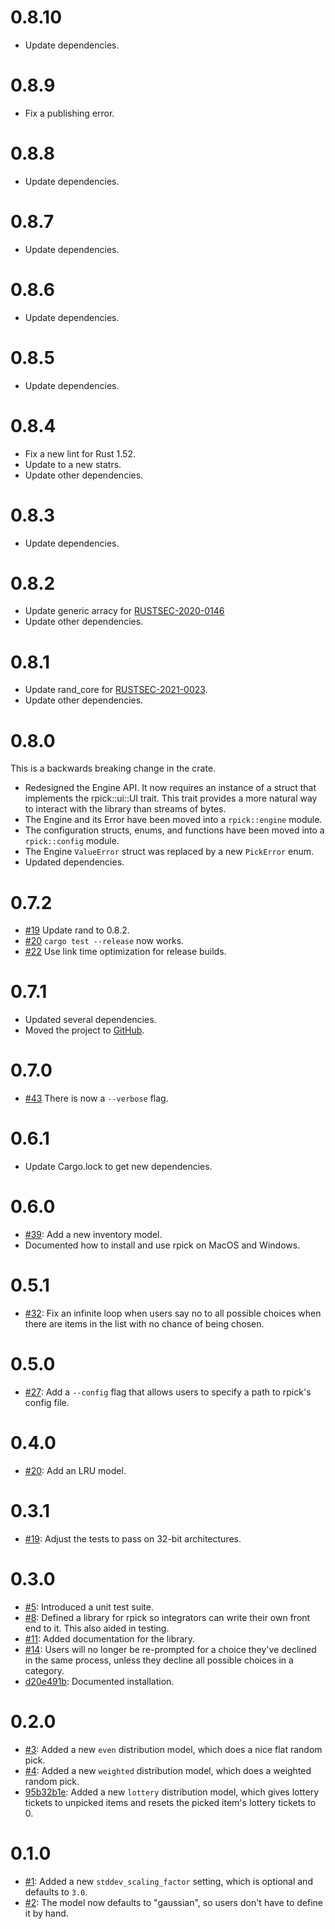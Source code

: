 # 0.8.10

* Update dependencies.


# 0.8.9

* Fix a publishing error.


# 0.8.8

* Update dependencies.


# 0.8.7

* Update dependencies.


# 0.8.6

* Update dependencies.


# 0.8.5

* Update dependencies.


# 0.8.4

* Fix a new lint for Rust 1.52.
* Update to a new statrs.
* Update other dependencies.


# 0.8.3

* Update dependencies.


# 0.8.2

* Update generic arracy for
  [RUSTSEC-2020-0146](https://rustsec.org/advisories/RUSTSEC-2020-0146.html)
* Update other dependencies.


# 0.8.1

* Update rand_core for [RUSTSEC-2021-0023](https://rustsec.org/advisories/RUSTSEC-2021-0023).
* Update other dependencies.


# 0.8.0

This is a backwards breaking change in the crate.

* Redesigned the Engine API. It now requires an instance of a struct that implements the
  rpick::ui::UI trait. This trait provides a more natural way to interact with the library than
  streams of bytes.
* The Engine and its Error have been moved into a `rpick::engine` module.
* The configuration structs, enums, and functions have been moved into a `rpick::config` module.
* The Engine `ValueError` struct was replaced by a new `PickError` enum.
* Updated dependencies.


# 0.7.2

* [#19](https://github.com/bowlofeggs/rpick/issues/19) Update rand to 0.8.2.
* [#20](https://github.com/bowlofeggs/rpick/issues/20) `cargo test --release` now works.
* [#22](https://github.com/bowlofeggs/rpick/pull/22) Use link time optimization for release builds.


# 0.7.1

* Updated several dependencies.
* Moved the project to [GitHub](https://github.com/bowlofeggs/rpick).


# 0.7.0

* [#43](https://gitlab.com/bowlofeggs/rpick/-/merge_requests/43) There is now a ```--verbose```
  flag.


# 0.6.1

* Update Cargo.lock to get new dependencies.


# 0.6.0

* [#39](https://gitlab.com/bowlofeggs/rpick/-/merge_requests/39): Add a new inventory model.
* Documented how to install and use rpick on MacOS and Windows.


# 0.5.1

* [#32](https://gitlab.com/bowlofeggs/rpick/-/merge_requests/32): Fix an infinite loop when users
  say no to all possible choices when there are items in the list with no chance of being chosen.


# 0.5.0

* [#27](https://gitlab.com/bowlofeggs/rpick/merge_requests/27): Add a ```--config``` flag that
  allows users to specify a path to rpick's config file.


# 0.4.0

* [#20](https://gitlab.com/bowlofeggs/rpick/merge_requests/20): Add an LRU model.


# 0.3.1

* [#19](https://gitlab.com/bowlofeggs/rpick/merge_requests/19): Adjust the tests to pass on 32-bit
  architectures.


# 0.3.0

* [#5](https://gitlab.com/bowlofeggs/rpick/merge_requests/5): Introduced a unit test suite.
* [#8](https://gitlab.com/bowlofeggs/rpick/merge_requests/8): Defined a library for rpick so
  integrators can write their own front end to it. This also aided in testing.
* [#11](https://gitlab.com/bowlofeggs/rpick/merge_requests/11): Added documentation for the library.
* [#14](https://gitlab.com/bowlofeggs/rpick/merge_requests/14): Users will no longer be re-prompted
  for a choice they've declined in the same process, unless they decline all possible choices in a
  category.
* [d20e491b](https://gitlab.com/bowlofeggs/rpick/commit/d20e491b5971b73dd27d46bae3938f9321272517):
  Documented installation.


# 0.2.0

* [#3](https://gitlab.com/bowlofeggs/rpick/merge_requests/3): Added a new ```even``` distribution
  model, which does a nice flat random pick.
* [#4](https://gitlab.com/bowlofeggs/rpick/merge_requests/4): Added a new ```weighted```
  distribution model, which does a weighted random pick.
* [95b32b1e](https://gitlab.com/bowlofeggs/rpick/commit/95b32b1e4c103843cf3af900d94f5fef3ca286df):
  Added a new ```lottery``` distribution model, which gives lottery tickets to unpicked items and
  resets the picked item's lottery tickets to 0.


# 0.1.0

* [#1](https://gitlab.com/bowlofeggs/rpick/merge_requests/1): Added a new
  ```stddev_scaling_factor``` setting, which is optional and defaults to ```3.0```.
* [#2](https://gitlab.com/bowlofeggs/rpick/merge_requests/2): The model now defaults to "gaussian",
  so users don't have to define it by hand.
